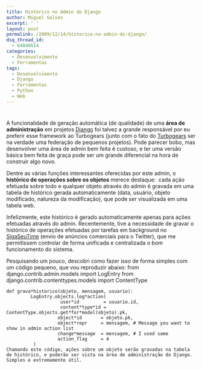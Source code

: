 ```yaml
---
title: Histórico no Admin do Django
author: Miguel Galves
excerpt: ' '
layout: post
permalink: /2009/12/14/historico-no-admin-do-django/
dsq_thread_id:
  - 64846614
categories:
  - Desenvolvimento
  - Ferramentas
tags:
  - Desenvolvimento
  - Django
  - Ferramentas
  - Python
  - Web
---
```

# 

A funcionalidade de geração automática (de qualidade) de uma **área de administração** em projetos [Django][1] foi talvez a grande responsável por eu preferir esse framework ao Turbogears (junto com o fato do [Turbogears][2] ser na verdade uma federação de pequenos projetos). Pode parecer bobo, mas desenvolver uma área de admin bem feita é custoso, e ter uma versão básica bem feita de graça pode ser um grande diferencial na hora de construir algo novo.

 [1]: http://www.djangoproject.com
 [2]: http://turbogears.org/

Dentre as várias funções interessantes oferecidas por este admin, o **histórico de operações sobre os objetos** merece destaque:  cada ação efetuada sobre todo e qualquer objeto através do admin é gravada em uma tabela de histórico gerada automaticamente (data, usuário, objeto modificado, natureza da modificação), que pode ser visualizada em uma tabela web.

Infelizmente, este histórico é gerado automaticamente apenas para ações efetuadas através do admin. Recentemente, tive a necessidade de gravar o histórico de operações efetuadas por tarefas em background no [SigaSeuTime][3] (envio de anúncios comerciais para o Twitter), que me permitissem controlar de forma unificada e centralizada o bom funcionamento do sistema.

 [3]: http://www.sigaseutime.com.br

Pesquisando um pouco, descobri como fazer isso de forma simples com um código pequeno, que vou reproduzir abaixo: 
    from django.contrib.admin.models import LogEntry
    from django.contrib.contenttypes.models import ContentType
    
    def grava*historico(objeto, mensagem, usuario):
             LogEntry.objects.log*action(
                        user*id         = usuario.id,
                        content*type*id = ContentType.objects.get*for*model(objeto).pk,
                       object*id       = objeto.pk,
                       object*repr     = mensagem, # Message you want to show in admin action list
                       change*message  = mensagem, # I used same
                       action_flag     = 4
              )
    Chamando este código, ações sobre um objeto serão gravadas na tabela de histórico, e poderão ser vista na área de administração do Django. Simples e extremamente útil.